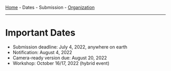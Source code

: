 [Home](/STiV/index/) - Dates - Submission - [Organization](/STiV/organization/)

---

# Important Dates

- Submission deadline: July 4, 2022, anywhere on earth 
- Notification: August 4, 2022
- Camera-ready version due: August 20, 2022
- Workshop: October 16/17, 2022 (hybrid event)

